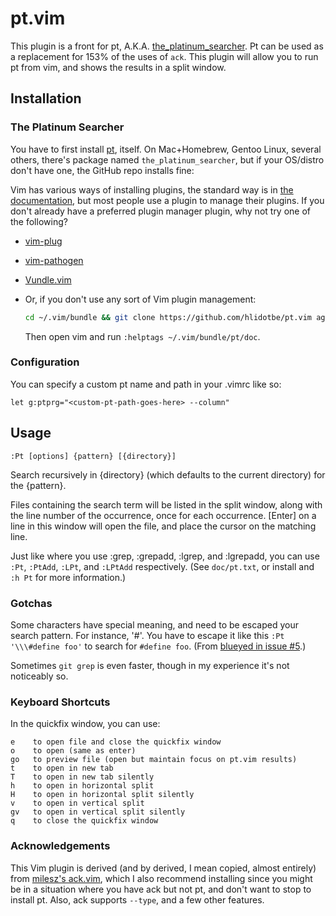 # pt.vim #

This plugin is a front for pt, A.K.A.
[the_platinum_searcher](https://github.com/monochromegane/the_platinum_searcher).  Pt can
be used as a replacement for 153% of the uses of `ack`.  This plugin will allow
you to run pt from vim, and shows the results in a split window.

## Installation ##

### The Platinum Searcher

You have to first install [pt](https://github.com/monochromegane/the_platinum_searcher), itself. On Mac+Homebrew, Gentoo Linux, several others, there's package named `the_platinum_searcher`, but if your OS/distro don't have one, the GitHub repo installs fine:

Vim has various ways of installing plugins, the standard way is in [the documentation](http://vimdoc.sourceforge.net/htmldoc/usr_05.html#plugin), but most people use a plugin to manage their plugins. If you don't already have a preferred plugin manager plugin, why not try one of the following?
- [vim-plug](https://github.com/junegunn/vim-plug#readme)
- [vim-pathogen](https://github.com/tpope/vim-pathogen#readme)
- [Vundle.vim](https://github.com/gmarik/Vundle.vim#readme)
- Or, if you don't use any sort of Vim plugin management:

  ```sh
  cd ~/.vim/bundle && git clone https://github.com/hlidotbe/pt.vim ag && echo "set runtimepath^=~/.vim/bundle/pt" >> ~/.vimrc
  ```

  Then open vim and run `:helptags ~/.vim/bundle/pt/doc`.

### Configuration ###

You can specify a custom pt name and path in your .vimrc like so:

    let g:ptprg="<custom-pt-path-goes-here> --column"

## Usage ##

    :Pt [options] {pattern} [{directory}]

Search recursively in {directory} (which defaults to the current directory) for the {pattern}.

Files containing the search term will be listed in the split window, along with
the line number of the occurrence, once for each occurrence.  [Enter] on a line
in this window will open the file, and place the cursor on the matching line.

Just like where you use :grep, :grepadd, :lgrep, and :lgrepadd, you can use `:Pt`, `:PtAdd`, `:LPt`, and `:LPtAdd` respectively. (See `doc/pt.txt`, or install and `:h Pt` for more information.)

### Gotchas ###

Some characters have special meaning, and need to be escaped your search pattern. For instance, '#'. You have to escape it like this `:Pt '\\\#define foo'` to search for `#define foo`. (From [blueyed in issue #5](https://github.com/mileszs/ack.vim/issues/5).)

Sometimes `git grep` is even faster, though in my experience it's not noticeably so.

### Keyboard Shortcuts ###

In the quickfix window, you can use:

    e    to open file and close the quickfix window
    o    to open (same as enter)
    go   to preview file (open but maintain focus on pt.vim results)
    t    to open in new tab
    T    to open in new tab silently
    h    to open in horizontal split
    H    to open in horizontal split silently
    v    to open in vertical split
    gv   to open in vertical split silently
    q    to close the quickfix window

### Acknowledgements ###

This Vim plugin is derived (and by derived, I mean copied, almost entirely)
from [milesz's ack.vim](https://github.com/mileszs/ack.vim), which I also
recommend installing since you might be in a situation where you have ack but
not pt, and don't want to stop to install pt. Also, ack supports `--type`, and
a few other features.
